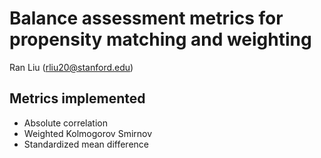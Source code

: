 # Balance assessment metrics for propensity matching and weighting

Ran Liu (rliu20@stanford.edu)

## Metrics implemented
- Absolute correlation
- Weighted Kolmogorov Smirnov
- Standardized mean difference

